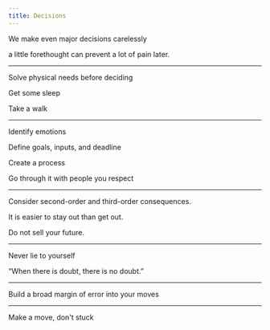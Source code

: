 ```yaml
---
title: Decisions
---
```



We make even major decisions carelessly

a little forethought can prevent a lot of pain later. 

---

Solve physical needs before deciding

Get some sleep 

Take a walk 

---

Identify emotions 

Define goals, inputs, and deadline 

Create a process 

Go through it with people you respect

---

Consider second-order and third-order consequences. 

It is easier to stay out than get out.

Do not sell your future. 


---

Never lie to yourself

“When there is doubt, there is no doubt.”

---

Build a broad margin of error into your moves

---

Make a move, don't stuck 

